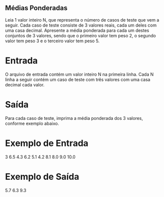 ## Médias Ponderadas

Leia 1 valor inteiro N, que representa o número de casos de teste que vem a seguir. Cada caso de teste consiste de 3 valores reais, cada um deles com uma casa decimal. Apresente a média ponderada para cada um destes conjuntos de 3 valores, sendo que o primeiro valor tem peso 2, o segundo valor tem peso 3 e o terceiro valor tem peso 5.

# Entrada
O arquivo de entrada contém um valor inteiro N na primeira linha. Cada N linha a seguir contém um caso de teste com três valores com uma casa decimal cada valor.

# Saída
Para cada caso de teste, imprima a média ponderada dos 3 valores, conforme exemplo abaixo.

# Exemplo de Entrada	

3
6.5 4.3 6.2
5.1 4.2 8.1
8.0 9.0 10.0

# Exemplo de Saída

5.7
6.3
9.3